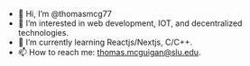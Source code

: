- 👋 Hi, I’m @thomasmcg77
- 👀 I’m interested in web development, IOT, and decentralized technologies.
- 🌱 I’m currently learning Reactjs/Nextjs, C/C++.
- 📫 How to reach me: thomas.mcguigan@slu.edu.

<!---
thomasmcg77/thomasmcg77 is a ✨ special ✨ repository because its `README.md` (this file) appears on your GitHub profile.
You can click the Preview link to take a look at your changes.
--->
